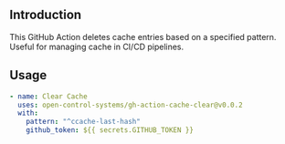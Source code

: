 ## Introduction

This GitHub Action deletes cache entries based on a specified pattern. Useful for managing cache in CI/CD pipelines.

## Usage

```yaml
- name: Clear Cache
  uses: open-control-systems/gh-action-cache-clear@v0.0.2
  with:
    pattern: "^ccache-last-hash"
    github_token: ${{ secrets.GITHUB_TOKEN }}
